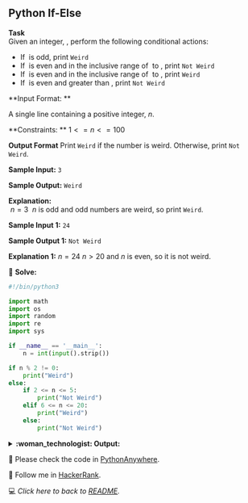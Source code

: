 ## Python If-Else

**Task**  
Given an integer, , perform the following conditional actions:

- If  is odd, print `Weird`
- If  is even and in the inclusive range of  to , print `Not Weird`
- If  is even and in the inclusive range of  to , print `Weird`
- If  is even and greater than , print `Not Weird`

**Input Format: **

A single line containing a positive integer, $n$.

**Constraints: **
$1 <= n <= 100$

**Output Format**
Print `Weird` if the number is weird. Otherwise, print `Not Weird`.

**Sample Input:**
`3`

**Sample Output:**
`Weird`

**Explanation:**  
 $n=3$ 
 $n$ is odd and odd numbers are weird, so print `Weird`.

**Sample Input 1:**
`24`

**Sample Output 1:**
`Not Weird`

**Explanation 1:**
  $n=24$
  $n>20$ and $n$ is even, so it is not weird.

:snake: **Solve:**

```python
#!/bin/python3

import math
import os
import random
import re
import sys

if __name__ == '__main__':
    n = int(input().strip())

if n % 2 != 0:
    print("Weird")
else:
    if 2 <= n <= 5:
        print("Not Weird")
    elif 6 <= n <= 20:
        print("Weird")
    else:
        print("Not Weird")
```

<details close>
<summary> <b> :woman_technologist: Output: </b> </summary>
<p>Input (stdin): 3.</p>
<p>Output (stdout): Weird.</p>
<p>Expected Output: Weird.</p>
</details>


:snake: Please check the code in [PythonAnywhere](https://www.pythonanywhere.com).

:rocket: Follow me in [HackerRank](https://www.hackerrank.com/profile/mayannait). 

:computer: _Click here to back to [README](/README.md)._
